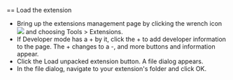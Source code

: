 
== Load the extension

 * Bring up the extensions management page by clicking the wrench icon <img
   src="http://code.google.com/chrome/extensions/images/toolsmenu.gif" /> and
   choosing Tools > Extensions.
 * If Developer mode has a + by it, click the + to add developer information to
   the page. The + changes to a -, and more buttons and information appear.
 * Click the Load unpacked extension button. A file dialog appears.
 * In the file dialog, navigate to your extension's folder and click OK.